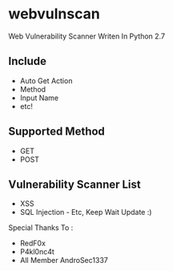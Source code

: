 # webvulnscan
Web Vulnerability Scanner Writen In Python 2.7

## Include
- Auto Get Action
- Method
- Input Name
- etc!

## Supported Method
- GET
- POST

## Vulnerability Scanner List
- XSS
- SQL Injection - Etc, Keep Wait Update :)



Special Thanks To :
- RedF0x
- P4kl0nc4t
- All Member AndroSec1337
